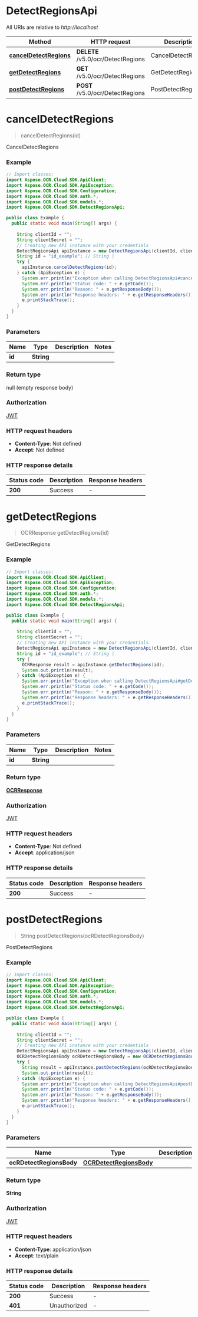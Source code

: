 # DetectRegionsApi

All URIs are relative to *http://localhost*

| Method | HTTP request | Description |
|------------- | ------------- | -------------|
| [**cancelDetectRegions**](DetectRegionsApi.md#cancelDetectRegions) | **DELETE** /v5.0/ocr/DetectRegions | CancelDetectRegions |
| [**getDetectRegions**](DetectRegionsApi.md#getDetectRegions) | **GET** /v5.0/ocr/DetectRegions | GetDetectRegions |
| [**postDetectRegions**](DetectRegionsApi.md#postDetectRegions) | **POST** /v5.0/ocr/DetectRegions | PostDetectRegions |


<a name="cancelDetectRegions"></a>
# **cancelDetectRegions**
> cancelDetectRegions(id)

CancelDetectRegions

### Example
```java
// Import classes:
import Aspose.OCR.Cloud.SDK.ApiClient;
import Aspose.OCR.Cloud.SDK.ApiException;
import Aspose.OCR.Cloud.SDK.Configuration;
import Aspose.OCR.Cloud.SDK.auth.*;
import Aspose.OCR.Cloud.SDK.models.*;
import Aspose.OCR.Cloud.SDK.DetectRegionsApi;

public class Example {
  public static void main(String[] args) {
    
    String clientId = "";
    String clientSecret = "";
    // Creating new API instance with your credentials
    DetectRegionsApi apiInstance = new DetectRegionsApi(clientId, clientSecret);
    String id = "id_example"; // String | 
    try {
      apiInstance.cancelDetectRegions(id);
    } catch (ApiException e) {
      System.err.println("Exception when calling DetectRegionsApi#cancelDetectRegions");
      System.err.println("Status code: " + e.getCode());
      System.err.println("Reason: " + e.getResponseBody());
      System.err.println("Response headers: " + e.getResponseHeaders());
      e.printStackTrace();
    }
  }
}
```

### Parameters

| Name | Type | Description  | Notes |
|------------- | ------------- | ------------- | -------------|
| **id** | **String**|  | |

### Return type

null (empty response body)

### Authorization

[JWT](../README.md#JWT)

### HTTP request headers

 - **Content-Type**: Not defined
 - **Accept**: Not defined

### HTTP response details
| Status code | Description | Response headers |
|-------------|-------------|------------------|
| **200** | Success |  -  |

<a name="getDetectRegions"></a>
# **getDetectRegions**
> OCRResponse getDetectRegions(id)

GetDetectRegions

### Example
```java
// Import classes:
import Aspose.OCR.Cloud.SDK.ApiClient;
import Aspose.OCR.Cloud.SDK.ApiException;
import Aspose.OCR.Cloud.SDK.Configuration;
import Aspose.OCR.Cloud.SDK.auth.*;
import Aspose.OCR.Cloud.SDK.models.*;
import Aspose.OCR.Cloud.SDK.DetectRegionsApi;

public class Example {
  public static void main(String[] args) {
    
    String clientId = "";
    String clientSecret = "";
    // Creating new API instance with your credentials
    DetectRegionsApi apiInstance = new DetectRegionsApi(clientId, clientSecret);
    String id = "id_example"; // String | 
    try {
      OCRResponse result = apiInstance.getDetectRegions(id);
      System.out.println(result);
    } catch (ApiException e) {
      System.err.println("Exception when calling DetectRegionsApi#getDetectRegions");
      System.err.println("Status code: " + e.getCode());
      System.err.println("Reason: " + e.getResponseBody());
      System.err.println("Response headers: " + e.getResponseHeaders());
      e.printStackTrace();
    }
  }
}
```

### Parameters

| Name | Type | Description  | Notes |
|------------- | ------------- | ------------- | -------------|
| **id** | **String**|  | |

### Return type

[**OCRResponse**](OCRResponse.md)

### Authorization

[JWT](../README.md#JWT)

### HTTP request headers

 - **Content-Type**: Not defined
 - **Accept**: application/json

### HTTP response details
| Status code | Description | Response headers |
|-------------|-------------|------------------|
| **200** | Success |  -  |

<a name="postDetectRegions"></a>
# **postDetectRegions**
> String postDetectRegions(ocRDetectRegionsBody)

PostDetectRegions

### Example
```java
// Import classes:
import Aspose.OCR.Cloud.SDK.ApiClient;
import Aspose.OCR.Cloud.SDK.ApiException;
import Aspose.OCR.Cloud.SDK.Configuration;
import Aspose.OCR.Cloud.SDK.auth.*;
import Aspose.OCR.Cloud.SDK.models.*;
import Aspose.OCR.Cloud.SDK.DetectRegionsApi;

public class Example {
  public static void main(String[] args) {
    
    String clientId = "";
    String clientSecret = "";
    // Creating new API instance with your credentials
    DetectRegionsApi apiInstance = new DetectRegionsApi(clientId, clientSecret);
    OCRDetectRegionsBody ocRDetectRegionsBody = new OCRDetectRegionsBody(); // OCRDetectRegionsBody | 
    try {
      String result = apiInstance.postDetectRegions(ocRDetectRegionsBody);
      System.out.println(result);
    } catch (ApiException e) {
      System.err.println("Exception when calling DetectRegionsApi#postDetectRegions");
      System.err.println("Status code: " + e.getCode());
      System.err.println("Reason: " + e.getResponseBody());
      System.err.println("Response headers: " + e.getResponseHeaders());
      e.printStackTrace();
    }
  }
}
```

### Parameters

| Name | Type | Description  | Notes |
|------------- | ------------- | ------------- | -------------|
| **ocRDetectRegionsBody** | [**OCRDetectRegionsBody**](OCRDetectRegionsBody.md)|  | |

### Return type

**String**

### Authorization

[JWT](../README.md#JWT)

### HTTP request headers

 - **Content-Type**: application/json
 - **Accept**: text/plain

### HTTP response details
| Status code | Description | Response headers |
|-------------|-------------|------------------|
| **200** | Success |  -  |
| **401** | Unauthorized |  -  |

